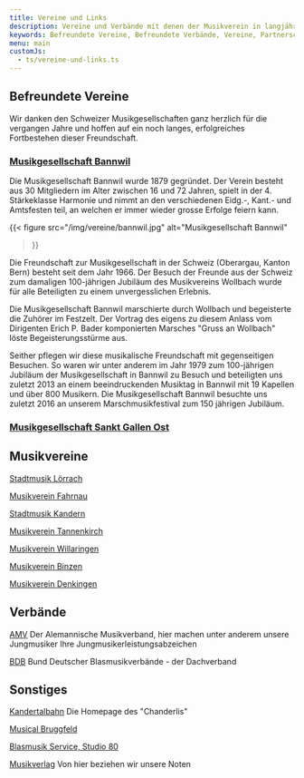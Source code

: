 ```yaml
---
title: Vereine und Links
description: Vereine und Verbände mit denen der Musikverein in langjähriger freundschaftlicher Verbindung steht und eine gute Zusammenarbeit pflegt.
keywords: Befreundete Vereine, Befreundete Verbände, Vereine, Partnerschaften, Freundschaften, Verbindungen
menu: main
customJs:
  - ts/vereine-und-links.ts
---
```


## Befreundete Vereine
Wir danken den Schweizer Musikgesellschaften ganz herzlich für die
vergangen Jahre und hoffen auf ein noch langes, erfolgreiches Fortbestehen
dieser Freundschaft.

### <a class="mvw-verein" href="http://www.mgbannwil.ch/" target="_blank">Musikgesellschaft Bannwil</a>

Die Musikgesellschaft Bannwil wurde 1879 gegründet. Der Verein besteht aus
30 Mitgliedern im Alter zwischen 16 und 72 Jahren, spielt in der 4.
Stärkeklasse Harmonie und nimmt an den verschiedenen Eidg.-, Kant.- und Amtsfesten teil,
an welchen er immer wieder grosse Erfolge feiern kann.

{{< figure src="/img/vereine/bannwil.jpg"
           alt="Musikgesellschaft Bannwil"
>}}

Die Freundschaft zur Musikgesellschaft in der Schweiz (Oberargau, Kanton
Bern) besteht seit dem Jahr 1966. Der Besuch der Freunde aus der Schweiz
zum damaligen 100-jährigen Jubiläum des Musikvereins Wollbach wurde für
alle Beteiligten zu einem unvergesslichen Erlebnis.

Die Musikgesellschaft Bannwil marschierte durch Wollbach und begeisterte
die Zuhörer im Festzelt. Der Vortrag des eigens zu diesem Anlass vom
Dirigenten Erich P. Bader komponierten Marsches "Gruss an Wollbach" löste
Begeisterungsstürme aus.

Seither pflegen wir diese musikalische Freundschaft mit gegenseitigen
Besuchen. So waren wir unter anderem im Jahr 1979 zum 100-jährigen Jubiläum
der Musikgesellschaft in Bannwil zu Besuch und beteiligten uns zuletzt 2013
an einem beeindruckenden Musiktag in Bannwil mit 19 Kapellen und über 800
Musikern. Die Musikgesellschaft Bannwil besuchte uns zuletzt 2016 an unserem
Marschmusikfestival zum 150 jährigen Jubiläum.

### <a class="mvw-verein" href="http://www.ostmusik.ch/" target="_blank">Musikgesellschaft Sankt Gallen Ost</a>

<!-- todo : Text -->

## Musikvereine
<a class="mvw-verein" href="http://www.stadtmusik-loerrach.de/" target="_blank">Stadtmusik Lörrach</a>

<a class="mvw-verein" href="http://www.musikverein-fahrnau.de/" target="_blank">Musikverein Fahrnau</a>

<a class="mvw-verein" href="http://www.stadtmusik-kandern.de" target="_blank">Stadtmusik Kandern</a>

<a class="mvw-verein" href="http://www.mvtannenkirch.de/" target="_blank">Musikverein Tannenkirch</a>

<a class="mvw-verein" href="http://www.mv-willaringen.de/" target="_blank">Musikverein Willaringen</a>

<a class="mvw-verein" href="http://www.musikvereinbinzen.de/" target="_blank">Musikverein Binzen</a>

<a class="mvw-verein" href="http://www.musikverein-denkingen.de/" target="_blank">Musikverein Denkingen</a>

## Verbände
<a class="mvw-verein" href="http://www.musik-verband.de/" target="_blank">AMV</a>
Der Alemannische Musikverband, hier machen unter anderem unsere Jungmusiker Ihre Jungmusikerleistungsabzeichen

<a class="mvw-verein" href="http://www.blasmusikverbaende.de/" target="_blank">BDB</a>
Bund Deutscher Blasmusikverbände - der Dachverband

## Sonstiges
<a class="mvw-verein" href="http://www.kandertalbahn.de/" target="_blank">Kandertalbahn</a>
Die Homepage des "Chanderlis"

<a class="mvw-verein" href="http://www.musical-bruggfeld.ch/" target="_blank">Musical Bruggfeld</a>

<a class="mvw-verein" href="http://www.blasmusik-service.de/"  target="_blank">Blasmusik Service, Studio 80</a>

<a class="mvw-verein" href="http://www.halleonard.com/" target="_blank">Musikverlag</a>
Von hier beziehen wir unsere Noten

